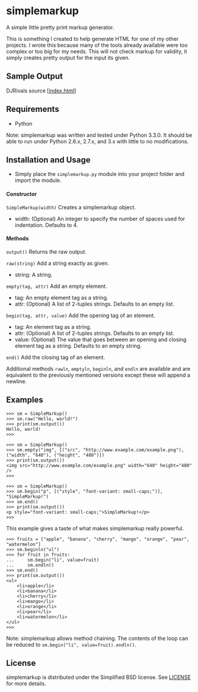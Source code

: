 # simplemarkup

A simple little pretty print markup generator.

This is something I created to help generate HTML for one of my other projects.  I wrote this because many of the tools already available were too complex or too big for my needs.  This will not check markup for validity, it simply creates pretty output for the input its given.


## Sample Output

DJRivals source  \[[index.html][1]\]<br />


## Requirements

- Python

Note: simplemarkup was written and tested under Python 3.3.0.  It should be able to run under Python 2.6.x, 2.7.x, and 3.x with little to no modifications.


## Installation and Usage

- Simply place the `simplemarkup.py` module into your project folder and import the module.

#### Constructor

`SimpleMarkup(width)` Creates a simplemarkup object.

- width: (Optional) An integer to specify the number of spaces used for indentation.  Defaults to 4.

#### Methods

`output()` Returns the raw output.

`raw(string)` Add a string exactly as given.

- string: A string.

`empty(tag, attr)` Add an empty element.

- tag: An empty element tag as a string.
- attr: (Optional) A list of 2-tuples strings.  Defaults to an empty list.

`begin(tag, attr, value)` Add the opening tag of an element.

- tag: An element tag as a string.
- attr: (Optional) A list of 2-tuples strings.  Defaults to an empty list.
- value: (Optional) The value that goes between an opening and closing element tag as a string.  Defaults to an empty string.

`end()` Add the closing tag of an element.

Additional methods `rawln`, `emptyln`, `beginln`, and `endln` are available and are equivalent to the previously mentioned versions except these will append a newline.


## Examples

    >>> sm = SimpleMarkup()
    >>> sm.raw("Hello, world!")
    >>> print(sm.output())
    Hello, world!
    >>>

    >>> sm = SimpleMarkup()
    >>> sm.empty("img", [("src", "http://www.example.com/example.png"), ("width", "640"), ("height", "480")])
    >>> print(sm.output())
    <img src="http://www.example.com/example.png" width="640" height="480" />
    >>>

    >>> sm = SimpleMarkup()
    >>> sm.begin("p", [("style", "font-variant: small-caps;")], "SimpleMarkup!")
    >>> sm.end()
    >>> print(sm.output())
    <p style="font-variant: small-caps;">SimpleMarkup!</p>
    >>>

This example gives a taste of what makes simplemarkup really powerful.

    >>> fruits = ["apple", "banana", "cherry", "mango", "orange", "pear", "watermelon"]
    >>> sm.beginln("ul")
    >>> for fruit in fruits:
    ...     sm.begin("li", value=fruit)
    ...     sm.endln()
    >>> sm.end()
    >>> print(sm.output())
    <ul>
        <li>apple</li>
        <li>banana</li>
        <li>cherry</li>
        <li>mango</li>
        <li>orange</li>
        <li>pear</li>
        <li>watermelon</li>
    </ul>
    >>>

Note: simplemarkup allows method chaining.  The contents of the loop can be reduced to `sm.begin("li", value=fruit).endln()`.


## License

simplemarkup is distributed under the Simplified BSD license.  See [LICENSE][2] for more details.




[1]: https://raw.github.com/smwst/smwst.github.com/master/DJRivals/index.html
[2]: https://github.com/smwst/simplemarkup/blob/master/LICENSE "License"
